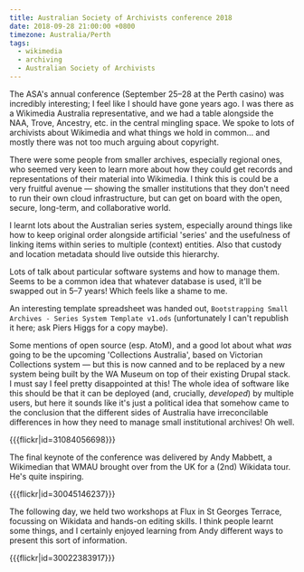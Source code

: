 ```yaml
---
title: Australian Society of Archivists conference 2018
date: 2018-09-28 21:00:00 +0800
timezone: Australia/Perth
tags:
  - wikimedia
  - archiving
  - Australian Society of Archivists
---
```

The ASA's annual conference (September 25–28 at the Perth casino)
was incredibly interesting; I feel like I should have gone years ago.
I was there as a Wikimedia Australia representative,
and we had a table alongside the NAA, Trove, Ancestry, etc. in the central mingling space.
We spoke to lots of archivists about Wikimedia and what things we hold in common…
and mostly there was not too much arguing about copyright.

There were some people from smaller archives, especially regional ones,
who seemed very keen to learn more about how they could get
records and representations of their material into Wikimedia.
I think this is could be a very fruitful avenue —
showing the smaller institutions that they don't need to run their own cloud infrastructure,
but can get on board with the open, secure, long-term, and collaborative world.

I learnt lots about the Australian series system,
especially around things like how to keep original order alongside artificial 'series'
and the usefulness of linking items within series to multiple (context) entities.
Also that custody and location metadata should live outside this hierarchy.

Lots of talk about particular software systems and how to manage them.
Seems to be a common idea that whatever database is used, it'll be swapped out in 5–7 years!
Which feels like a shame to me.

An interesting template spreadsheet was handed out,
`Bootstrapping Small Archives - Series System Template v1.ods`
(unfortunately I can't republish it here; ask Piers Higgs for a copy maybe).

Some mentions of open source (esp. AtoM),
and a good lot about what *was* going to be the upcoming 'Collections Australia',
based on Victorian Collections system —
but this is now canned and to be replaced by a new system being built by the WA Museum
on top of their existing Drupal stack.
I must say I feel pretty disappointed at this!
The whole idea of software like this should be that
it can be deployed (and, crucially, *developed*) by multiple users,
but here it sounds like it's just a political idea that somehow
came to the conclusion that the different sides of Australia have
irreconcilable differences in how they need to manage small institutional archives!
Oh well.

{{{flickr|id=31084056698}}}

The final keynote of the conference was delivered by Andy Mabbett,
a Wikimedian that WMAU brought over from the UK for a (2nd) Wikidata tour.
He's quite inspiring.

{{{flickr|id=30045146237}}}

The following day, we held two workshops at Flux in St Georges Terrace,
focussing on Wikidata and hands-on editing skills.
I think people learnt some things,
and I certainly enjoyed learning from Andy different ways to present this sort of information.

{{{flickr|id=30022383917}}}
